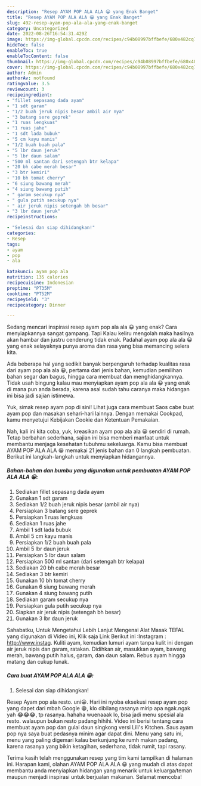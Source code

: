 ```yaml
---
description: "Resep AYAM POP ALA ALA 😀 yang Enak Banget"
title: "Resep AYAM POP ALA ALA 😀 yang Enak Banget"
slug: 492-resep-ayam-pop-ala-ala-yang-enak-banget
category: Uncategorized
date: 2022-08-26T16:54:31.429Z
image: https://img-global.cpcdn.com/recipes/c94b08997bffbefe/680x482cq70/ayam-pop-ala-ala-foto-resep-utama.jpg
hideToc: false
enableToc: true
enableTocContent: false
thumbnail: https://img-global.cpcdn.com/recipes/c94b08997bffbefe/680x482cq70/ayam-pop-ala-ala-foto-resep-utama.jpg
cover: https://img-global.cpcdn.com/recipes/c94b08997bffbefe/680x482cq70/ayam-pop-ala-ala-foto-resep-utama.jpg
author: Admin
authorAv: notfound
ratingvalue: 3.5
reviewcount: 3
recipeingredient:
- "fillet sepasang dada ayam"
- "1 sdt garam"
- "1/2 buah jeruk nipis besar ambil air nya"
- "3 batang sere geprek"
- "1 ruas lengkuas"
- "1 ruas jahe"
- "1 sdt lada bubuk"
- "5 cm kayu manis"
- "1/2 buah buah pala"
- "5 lbr daun jeruk"
- "5 lbr daun salam"
- "500 ml santan dari setengah btr kelapa"
- "20 bh cabe merah besar"
- "3 btr kemiri"
- "10 bh tomat cherry"
- "6 siung bawang merah"
- "4 siung bawang putih"
- " garam secukup nya"
- " gula putih secukup nya"
- " air jeruk nipis setengah bh besar"
- "3 lbr daun jeruk"
recipeinstructions:

- "Selesai dan siap dihidangkan!"
categories:
- Resep
tags:
- ayam
- pop
- ala

katakunci: ayam pop ala 
nutrition: 135 calories
recipecuisine: Indonesian
preptime: "PT35M"
cooktime: "PT52M"
recipeyield: "3"
recipecategory: Dinner

---
```



Sedang mencari inspirasi resep ayam pop ala ala 😀 yang enak? Cara menyiapkannya sangat gampang. Tapi Kalau keliru mengolah maka hasilnya akan hambar dan justru cenderung tidak enak. Padahal ayam pop ala ala 😀 yang enak selayaknya punya aroma dan rasa yang bisa memancing selera kita.


Ada beberapa hal yang sedikit banyak berpengaruh terhadap kualitas rasa dari ayam pop ala ala 😀, pertama dari jenis bahan, kemudian pemilihan bahan segar dan bagus, hingga cara membuat dan menghidangkannya. Tidak usah bingung kalau mau menyiapkan ayam pop ala ala 😀 yang enak di mana pun anda berada, karena asal sudah tahu caranya maka hidangan ini bisa jadi sajian istimewa.

Yuk, simak resep ayam pop di sini! Lihat juga cara membuat Saos cabe buat ayam pop dan masakan sehari-hari lainnya. Dengan memakai Cookpad, kamu menyetujui Kebijakan Cookie dan Ketentuan Pemakaian.


Nah, kali ini kita coba, yuk, kreasikan ayam pop ala ala 😀 sendiri di rumah. Tetap berbahan sederhana, sajian ini bisa memberi manfaat untuk membantu menjaga kesehatan tubuhmu sekeluarga. Kamu bisa membuat AYAM POP ALA ALA 😀 memakai 21 jenis bahan dan 0 langkah pembuatan. Berikut ini langkah-langkah untuk menyiapkan hidangannya.

<!--inarticleads1-->

##### Bahan-bahan dan bumbu yang digunakan untuk pembuatan AYAM POP ALA ALA 😀:

1. Sediakan fillet sepasang dada ayam
1. Gunakan 1 sdt garam
1. Sediakan 1/2 buah jeruk nipis besar (ambil air nya)
1. Persiapkan 3 batang sere geprek
1. Persiapkan 1 ruas lengkuas
1. Sediakan 1 ruas jahe
1. Ambil 1 sdt lada bubuk
1. Ambil 5 cm kayu manis
1. Persiapkan 1/2 buah buah pala
1. Ambil 5 lbr daun jeruk
1. Persiapkan 5 lbr daun salam
1. Persiapkan 500 ml santan (dari setengah btr kelapa)
1. Sediakan 20 bh cabe merah besar
1. Sediakan 3 btr kemiri
1. Gunakan 10 bh tomat cherry
1. Gunakan 6 siung bawang merah
1. Gunakan 4 siung bawang putih
1. Sediakan  garam secukup nya
1. Persiapkan  gula putih secukup nya
1. Siapkan  air jeruk nipis (setengah bh besar)
1. Gunakan 3 lbr daun jeruk


Sahabatku, Untuk Mengetahui Lebih Lanjut Mengenai Alat Masak TEFAL yang digunakan di Video ini, Klik saja Link Berikut ini :Instagram : http://www.instag. Kuliti ayam, kemudian lumuri ayam tanpa kulit ini dengan air jeruk nipis dan garam, ratakan. Didihkan air, masukkan ayam, bawang merah, bawang putih halus, garam, dan daun salam. Rebus ayam hingga matang dan cukup lunak. 

<!--inarticleads2-->

##### Cara buat AYAM POP ALA ALA 😀:


1. Selesai dan siap dihidangkan!

Resep Ayam pop ala resto. uni😀. Hari ini nyoba eksekusi resep ayam pop yang dapet dari mbah Google 😁, klo dibilang rasanya mirip apa ngak.ngak yah 😂😂😂, tp rasanya. hahaha wuenaaak lo, bisa jadi menu spesial ala resto. walaupun bukan resto padang hihihi. Video ini berisi tentang cara membuat ayam pop dan gulai daun singkong versi Lili&#39;s Kitchen. Saus ayam pop nya saya buat pedasnya minim agar dapat dini. Menu yang satu ini, menu yang paling digemari kalau berkunjung ke rumh makan padang, karena rasanya yang bikin ketagihan, sederhana, tidak rumit, tapi rasany. 

Terima kasih telah menggunakan resep yang tim kami tampilkan di halaman ini. Harapan kami, olahan AYAM POP ALA ALA 😀 yang mudah di atas dapat membantu anda menyiapkan hidangan yang menarik untuk keluarga/teman maupun menjadi inspirasi untuk berjualan makanan. Selamat mencoba!
